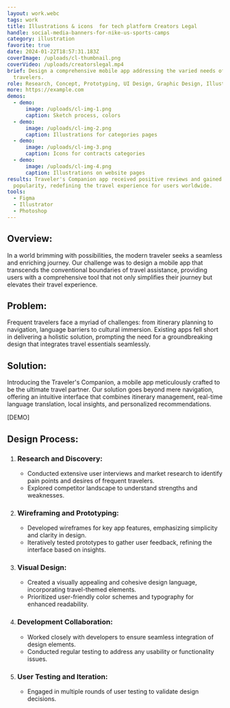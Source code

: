 ```yaml
---
layout: work.webc
tags: work
title: Illustrations & icons  for tech platform Creators Legal
handle: social-media-banners-for-nike-us-sports-camps
category: illustration
favorite: true
date: 2024-01-22T18:57:31.183Z
coverImage: /uploads/cl-thumbnail.png
coverVideo: /uploads/creatorslegal.mp4
brief: Design a comprehensive mobile app addressing the varied needs of modern
  travelers.
role: Research, Concept, Prototyping, UI Design, Graphic Design, Illustration.
more: https://example.com
demos:
  - demo:
      image: /uploads/cl-img-1.png
      caption: Sketch process, colors
  - demo:
      image: /uploads/cl-img-2.png
      caption: Illustrations for categories pages
  - demo:
      image: /uploads/cl-img-3.png
      caption: Icons for contracts categories
  - demo:
      image: /uploads/cl-img-4.png
      caption: Illustrations on website pages
results: Traveler's Companion app received positive reviews and gained
  popularity, redefining the travel experience for users worldwide.
tools:
  - Figma
  - Illustrator
  - Photoshop
---
```

## Overview:

In a world brimming with possibilities, the modern traveler seeks a seamless and enriching journey. Our challenge was to design a mobile app that transcends the conventional boundaries of travel assistance, providing users with a comprehensive tool that not only simplifies their journey but elevates their travel experience.

## Problem:

Frequent travelers face a myriad of challenges: from itinerary planning to navigation, language barriers to cultural immersion. Existing apps fell short in delivering a holistic solution, prompting the need for a groundbreaking design that integrates travel essentials seamlessly.

## Solution:

Introducing the Traveler's Companion, a mobile app meticulously crafted to be the ultimate travel partner. Our solution goes beyond mere navigation, offering an intuitive interface that combines itinerary management, real-time language translation, local insights, and personalized recommendations.

\[DEMO]

## Design Process:

1. ### Research and Discovery:

   * Conducted extensive user interviews and market research to identify pain points and desires of frequent travelers.
   * Explored competitor landscape to understand strengths and weaknesses.
2. ### Wireframing and Prototyping:

   * Developed wireframes for key app features, emphasizing simplicity and clarity in design.
   * Iteratively tested prototypes to gather user feedback, refining the interface based on insights.
3. ### Visual Design:

   * Created a visually appealing and cohesive design language, incorporating travel-themed elements.
   * Prioritized user-friendly color schemes and typography for enhanced readability.
4. ### Development Collaboration:

   * Worked closely with developers to ensure seamless integration of design elements.
   * Conducted regular testing to address any usability or functionality issues.
5. ### User Testing and Iteration:

   * Engaged in multiple rounds of user testing to validate design decisions.